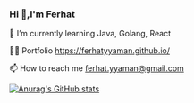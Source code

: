 ### Hi 👋,I'm Ferhat



🌱 I’m currently learning Java, Golang, React

👨‍💻 Portfolio https://ferhatyyaman.github.io/

📫 How to reach me ferhat.yyaman@gmail.com

[![Anurag's GitHub stats](https://github-readme-stats.vercel.app/api?username=ferhatyyaman)](https://github.com/anuraghazra/github-readme-stats)




